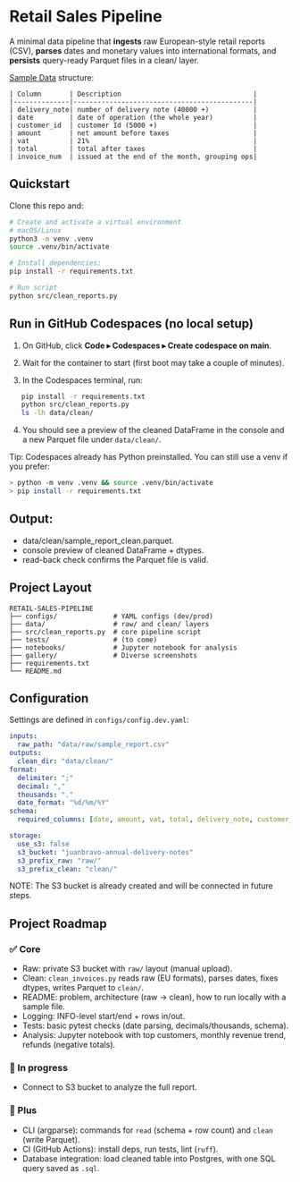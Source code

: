 # Retail Sales Pipeline

A minimal data pipeline that **ingests** raw European-style retail reports (CSV), 
**parses** dates and monetary values into international formats, and **persists** 
query-ready Parquet files in a clean/ layer.

[Sample Data](data/raw/sample_report.csv) structure:

```
| Column       | Description                                 |
|--------------|---------------------------------------------|
| delivery_note| number of delivery note (40000 +)           |
| date         | date of operation (the whole year)          |
| customer_id  | customer Id (5000 +)                        |
| amount       | net amount before taxes                     |
| vat          | 21%                                         |
| total        | total after taxes                           |
| invoice_num  | issued at the end of the month, grouping ops|
```


## Quickstart

Clone this repo and:
```bash
# Create and activate a virtual environment
# macOS/Linux
python3 -m venv .venv
source .venv/bin/activate

# Install dependencies:
pip install -r requirements.txt

# Run script
python src/clean_reports.py
```

## Run in GitHub Codespaces (no local setup)

1. On GitHub, click **Code ▸ Codespaces ▸ Create codespace on main**.

2. Wait for the container to start (first boot may take a couple of minutes).

3. In the Codespaces terminal, run:
```bash
   pip install -r requirements.txt
   python src/clean_reports.py
   ls -lh data/clean/
```
4. You should see a preview of the cleaned DataFrame in the console and a new Parquet file under `data/clean/`.

Tip: Codespaces already has Python preinstalled. You can still use a venv if you prefer:

```bash
> python -m venv .venv && source .venv/bin/activate
> pip install -r requirements.txt
```

## Output: 

- data/clean/sample_report_clean.parquet.  
- console preview of cleaned DataFrame + dtypes.  
- read-back check confirms the Parquet file is valid.  

## Project Layout

```
RETAIL-SALES-PIPELINE
├── configs/              # YAML configs (dev/prod)
├── data/                 # raw/ and clean/ layers
├── src/clean_reports.py  # core pipeline script
├── tests/                # (to come)
├── notebooks/            # Jupyter notebook for analysis
├── gallery/              # Diverse screenshots
├── requirements.txt
└── README.md
```

## Configuration

Settings are defined in `configs/config.dev.yaml`:

```yaml
inputs:
  raw_path: "data/raw/sample_report.csv"
outputs:
  clean_dir: "data/clean/"
format:
  delimiter: ";"
  decimal: ","
  thousands: "."
  date_format: "%d/%m/%Y"
schema:
  required_columns: [date, amount, vat, total, delivery_note, customer_id, invoice_num]

storage: 
  use_s3: false
  s3_bucket: "juanbravo-annual-delivery-notes"
  s3_prefix_raw: "raw/"
  s3_prefix_clean: "clean/"
```
NOTE: The S3 bucket is already created and will be connected in future steps.

## Project Roadmap

### ✅ Core
- Raw: private S3 bucket with `raw/` layout (manual upload).
- Clean: `clean_invoices.py` reads raw (EU formats), parses dates, fixes dtypes, writes Parquet to `clean/`.
- README: problem, architecture (raw → clean), how to run locally with a sample file.
- Logging: INFO-level start/end + rows in/out.
- Tests: basic pytest checks (date parsing, decimals/thousands, schema).
- Analysis: Jupyter notebook with top customers, monthly revenue trend, refunds (negative totals).

### 🚧 In progress
- Connect to S3 bucket to analyze the full report.

### 🚀 Plus
- CLI (argparse): commands for `read` (schema + row count) and `clean` (write Parquet).
- CI (GitHub Actions): install deps, run tests, lint (`ruff`).
- Database integration: load cleaned table into Postgres, with one SQL query saved as `.sql`.